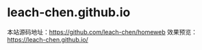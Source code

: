 # leach-chen.github.io

本站源码地址：https://github.com/leach-chen/homeweb
效果预览：https://leach-chen.github.io/
